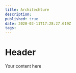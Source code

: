 ```yaml
---
title: Architechture
description: 
published: true
date: 2020-02-11T17:28:27.619Z
tags: 
---
```


# Header
Your content here